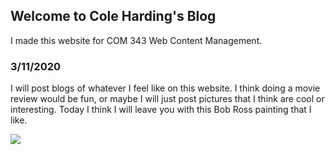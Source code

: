 ## Welcome to Cole Harding's Blog

I made this website for COM 343 Web Content Management.

### 3/11/2020

I will post blogs of whatever I feel like on this website. I think doing a movie review would be fun, or maybe I will just post pictures that I think are cool or interesting. Today I think I will leave you with this Bob Ross painting that I like.

<img src="http://Coleman386.github.io/Website/assets/bobross1.jpg" > 
